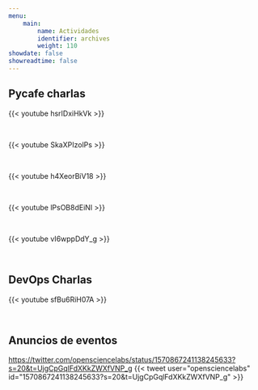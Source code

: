 ```yaml
---
menu:
    main:
        name: Actividades
        identifier: archives
        weight: 110
showdate: false
showreadtime: false 
---
```


## Pycafe charlas

{{< youtube hsrIDxiHkVk >}}

<br>

{{< youtube SkaXPIzolPs >}}

<br>

{{< youtube h4XeorBiV18 >}}

<br>

{{< youtube lPsOB8dEiNI >}}

<br>

{{< youtube vI6wppDdY_g >}}

<br>


## DevOps Charlas

{{< youtube sfBu6RiH07A >}}

<br>

## Anuncios de eventos
https://twitter.com/opensciencelabs/status/1570867241138245633?s=20&t=UjgCpGqlFdXKkZWXfVNP_g
{{< tweet user="opensciencelabs" id="1570867241138245633?s=20&t=UjgCpGqlFdXKkZWXfVNP_g" >}}

<br>
